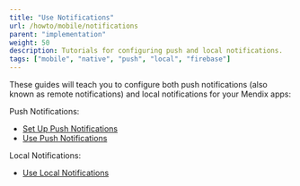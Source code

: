 ```yaml
---
title: "Use Notifications"
url: /howto/mobile/notifications
parent: "implementation"
weight: 50
description: Tutorials for configuring push and local notifications.
tags: ["mobile", "native", "push", "local", "firebase"]
---
```


These guides will teach you to configure both push notifications (also known as remote notifications) and local notifications for your Mendix apps:

Push Notifications:

* [Set Up Push Notifications](setting-up-native-push-notifications)
* [Use Push Notifications](native-remote-notifications)

Local Notifications:

* [Use Local Notifications](local-notif-parent)